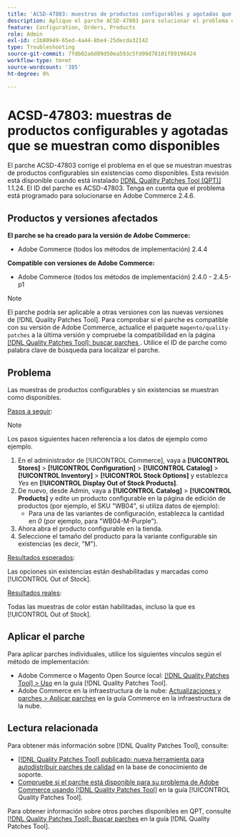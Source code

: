 ```yaml
---
title: 'ACSD-47803: muestras de productos configurables y agotadas que se muestran como disponibles'
description: Aplique el parche ACSD-47803 para solucionar el problema de Adobe Commerce donde las muestras de productos configurables y sin existencias se muestran como disponibles.
feature: Configuration, Orders, Products
role: Admin
exl-id: c1b80949-65ed-4a44-8be4-25decda32142
type: Troubleshooting
source-git-commit: 7fdb02a6d89d50ea593c5fd99d78101f89198424
workflow-type: tm+mt
source-wordcount: '385'
ht-degree: 0%

---
```


# ACSD-47803: muestras de productos configurables y agotadas que se muestran como disponibles

El parche ACSD-47803 corrige el problema en el que se muestran muestras de productos configurables sin existencias como disponibles. Esta revisión está disponible cuando está instalado [[!DNL Quality Patches Tool (QPT)]](https://experienceleague.adobe.com/en/docs/commerce-operations/tools/quality-patches-tool/quality-patches-tool-to-self-serve-quality-patches) 1.1.24. El ID del parche es ACSD-47803. Tenga en cuenta que el problema está programado para solucionarse en Adobe Commerce 2.4.6.

## Productos y versiones afectados

**El parche se ha creado para la versión de Adobe Commerce:**

* Adobe Commerce (todos los métodos de implementación) 2.4.4

**Compatible con versiones de Adobe Commerce:**

* Adobe Commerce (todos los métodos de implementación) 2.4.0 - 2.4.5-p1

>[!NOTE]
>
>El parche podría ser aplicable a otras versiones con las nuevas versiones de [!DNL Quality Patches Tool]. Para comprobar si el parche es compatible con su versión de Adobe Commerce, actualice el paquete `magento/quality-patches` a la última versión y compruebe la compatibilidad en la página [[!DNL Quality Patches Tool]: buscar parches ](https://experienceleague.adobe.com/tools/commerce-quality-patches/index.html). Utilice el ID de parche como palabra clave de búsqueda para localizar el parche.

## Problema

Las muestras de productos configurables y sin existencias se muestran como disponibles.

<u>Pasos a seguir</u>:

>[!NOTE]
>
>Los pasos siguientes hacen referencia a los datos de ejemplo como ejemplo.

1. En el administrador de [!UICONTROL Commerce], vaya a **[!UICONTROL Stores]** > **[!UICONTROL Configuration]** > **[!UICONTROL Catalog]** > **[!UICONTROL Inventory]** > **[!UICONTROL Stock Options]** y establezca *Yes* en **[!UICONTROL Display Out of Stock Products]**.
1. De nuevo, desde Admin, vaya a **[!UICONTROL Catalog]** > **[!UICONTROL Products]** y edite un producto configurable en la página de edición de productos (por ejemplo, el SKU &quot;WB04&quot;, si utiliza datos de ejemplo):
   * Para una de las variantes de configuración, establezca la cantidad en *0* (por ejemplo, para &quot;WB04-M-Purple&quot;).
1. Ahora abra el producto configurable en la tienda.
1. Seleccione el tamaño del producto para la variante configurable sin existencias (es decir, &quot;M&quot;).

<u>Resultados esperados</u>:

Las opciones sin existencias están deshabilitadas y marcadas como [!UICONTROL Out of Stock].

<u>Resultados reales</u>:

Todas las muestras de color están habilitadas, incluso la que es [!UICONTROL Out of Stock].

## Aplicar el parche

Para aplicar parches individuales, utilice los siguientes vínculos según el método de implementación:

* Adobe Commerce o Magento Open Source local: [[!DNL Quality Patches Tool] > Uso](/help/tools/quality-patches-tool/usage.md) en la guía [!DNL Quality Patches Tool].
* Adobe Commerce en la infraestructura de la nube: [Actualizaciones y parches > Aplicar parches](https://experienceleague.adobe.com/docs/commerce-cloud-service/user-guide/develop/upgrade/apply-patches.html) en la guía Commerce en la infraestructura de la nube.

## Lectura relacionada

Para obtener más información sobre [!DNL Quality Patches Tool], consulte:

* [[!DNL Quality Patches Tool] publicado: nueva herramienta para autodistribuir parches de calidad](https://experienceleague.adobe.com/en/docs/commerce-operations/tools/quality-patches-tool/quality-patches-tool-to-self-serve-quality-patches) en la base de conocimiento de soporte.
* [Compruebe si el parche está disponible para su problema de Adobe Commerce usando [!DNL Quality Patches Tool]](/help/tools/quality-patches-tool/patches-available-in-qpt/check-patch-for-magento-issue-with-magento-quality-patches.md) en la guía [!UICONTROL Quality Patches Tool].


Para obtener información sobre otros parches disponibles en QPT, consulte [[!DNL Quality Patches Tool]: Buscar parches](https://experienceleague.adobe.com/tools/commerce-quality-patches/index.html) en la guía [!DNL Quality Patches Tool].
